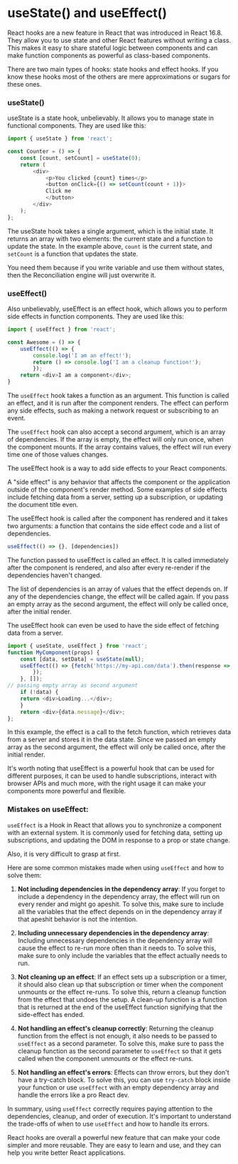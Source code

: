 # useState() and useEffect()

React hooks are a new feature in React that was introduced in React 16.8. They allow you to use state and other React features without writing a class. This makes it easy to share stateful logic between components and can make function components as powerful as class-based components.

There are two main types of hooks: state hooks and effect hooks. If you know these hooks most of the others are mere approximations or sugars for these ones.

### useState()

useState is a state hook, unbelievably. It allows you to manage state in functional components. They are used like this:

```javascript
import { useState } from 'react';

const Counter = () => {
    const [count, setCount] = useState(0);
    return (
        <div>
            <p>You clicked {count} times</p>
            <button onClick={() => setCount(count + 1)}>
            Click me
            </button>
        </div>
    );
};
```

The useState hook takes a single argument, which is the initial state. It returns an array with two elements: the current state and a function to update the state. In the example above, `count` is the current state, and `setCount` is a function that updates the state.

You need them because if you write variable and use them without states, then the Reconciliation engine will just overwrite it.

### useEffect()

Also unbelievably, useEffect is an effect hook, which allows you to perform side effects in function components. They are used like this:

```javascript
import { useEffect } from 'react';

const Awesome = () => {
    useEffect(() => {
        console.log('I am an effect!');
        return () => console.log('I am a cleanup function!');
        });
    return <div>I am a component</div>;
}
```

The `useEffect` hook takes a function as an argument. This function is called an effect, and it is run after the component renders. The effect can perform any side effects, such as making a network request or subscribing to an event.

The `useEffect` hook can also accept a second argument, which is an array of dependencies. If the array is empty, the effect will only run once, when the component mounts. If the array contains values, the effect will run every time one of those values changes.

The useEffect hook is a way to add side effects to your React components.

A "side effect" is any behavior that affects the component or the application outside of the component's render method. Some examples of side effects include fetching data from a server, setting up a subscription, or updating the document title even.

The useEffect hook is called after the component has rendered and it takes two arguments: a function that contains the side effect code and a list of dependencies.

```javascript
useEffect(() => {}, [dependencies])
```

The function passed to useEffect is called an effect. It is called immediately after the component is rendered, and also after every re-render if the dependencies haven't changed.

The list of dependencies is an array of values that the effect depends on. If any of the dependencies change, the effect will be called again. If you pass an empty array as the second argument, the effect will only be called once, after the initial render.

The useEffect hook can even be used to have the side effect of fetching data from a server.

```javascript
import { useState, useEffect } from 'react';
function MyComponent(props) {
    const [data, setData] = useState(null);
    useEffect(() => {fetch('https://my-api.com/data').then(response => response.json()).then(data => {setData(data);
        });
    }, []); 
// passing empty array as second argument
    if (!data) {
    return <div>Loading...</div>;
    }
    return <div>{data.message}</div>;
};
```

In this example, the effect is a call to the fetch function, which retrieves data from a server and stores it in the data state. Since we passed an empty array as the second argument, the effect will only be called once, after the initial render.

It's worth noting that useEffect is a powerful hook that can be used for different purposes, it can be used to handle subscriptions, interact with browser APIs and much more, with the right usage it can make your components more powerful and flexible.

### Mistakes on useEffect:

`useEffect` is a Hook in React that allows you to synchronize a component with an external system. It is commonly used for fetching data, setting up subscriptions, and updating the DOM in response to a prop or state change.

Also, it is very difficult to grasp at first.

Here are some common mistakes made when using `useEffect` and how to solve them:

1. **Not including dependencies in the dependency array**: If you forget to include a dependency in the dependency array, the effect will run on every render and might go apeshit. To solve this, make sure to include all the variables that the effect depends on in the dependency array if that apeshit behavior is not the intention.
    
2. **Including unnecessary dependencies in the dependency array**: Including unnecessary dependencies in the dependency array will cause the effect to re-run more often than it needs to. To solve this, make sure to only include the variables that the effect actually needs to run.
    
3. **Not cleaning up an effect**: If an effect sets up a subscription or a timer, it should also clean up that subscription or timer when the component unmounts or the effect re-runs. To solve this, return a cleanup function from the effect that undoes the setup. A clean-up function is a function that is returned at the end of the useEffect function signifying that the side-effect has ended.
    
4. **Not handling an effect's cleanup correctly**: Returning the cleanup function from the effect is not enough, it also needs to be passed to `useEffect` as a second parameter. To solve this, make sure to pass the cleanup function as the second parameter to `useEffect` so that it gets called when the component unmounts or the effect re-runs.
    
5. **Not handling an effect's errors**: Effects can throw errors, but they don't have a try-catch block. To solve this, you can use `try-catch` block inside your function or use `useEffect` with an empty dependency array and handle the errors like a pro React dev.
    

In summary, using `useEffect` correctly requires paying attention to the dependencies, cleanup, and order of execution. It's important to understand the trade-offs of when to use `useEffect` and how to handle its errors.

React hooks are overall a powerful new feature that can make your code simpler and more reusable. They are easy to learn and use, and they can help you write better React applications.